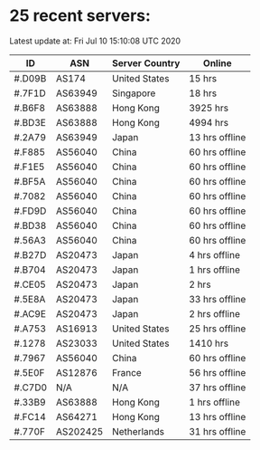 # 25 recent servers:

Latest update at: Fri Jul 10 15:10:08 UTC 2020

| ID | ASN | Server Country | Online |
| -- | --- | -------------- | ------ |
| #.D09B | AS174 | United States | 15 hrs |
| #.7F1D | AS63949 | Singapore | 18 hrs |
| #.B6F8 | AS63888 | Hong Kong | 3925 hrs |
| #.BD3E | AS63888 | Hong Kong | 4994 hrs |
| #.2A79 | AS63949 | Japan | 13 hrs offline |
| #.F885 | AS56040 | China | 60 hrs offline |
| #.F1E5 | AS56040 | China | 60 hrs offline |
| #.BF5A | AS56040 | China | 60 hrs offline |
| #.7082 | AS56040 | China | 60 hrs offline |
| #.FD9D | AS56040 | China | 60 hrs offline |
| #.BD38 | AS56040 | China | 60 hrs offline |
| #.56A3 | AS56040 | China | 60 hrs offline |
| #.B27D | AS20473 | Japan | 4 hrs offline |
| #.B704 | AS20473 | Japan | 1 hrs offline |
| #.CE05 | AS20473 | Japan | 2 hrs |
| #.5E8A | AS20473 | Japan | 33 hrs offline |
| #.AC9E | AS20473 | Japan | 2 hrs offline |
| #.A753 | AS16913 | United States | 25 hrs offline |
| #.1278 | AS23033 | United States | 1410 hrs |
| #.7967 | AS56040 | China | 60 hrs offline |
| #.5E0F | AS12876 | France | 56 hrs offline |
| #.C7D0 | N/A | N/A | 37 hrs offline |
| #.33B9 | AS63888 | Hong Kong | 1 hrs offline |
| #.FC14 | AS64271 | Hong Kong | 13 hrs offline |
| #.770F | AS202425 | Netherlands | 31 hrs offline |

